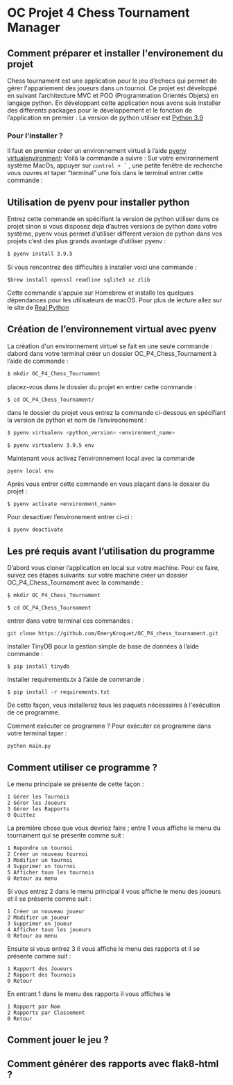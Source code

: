 # OC Projet 4 Chess Tournament  Manager
## Comment préparer et installer l'environement du projet 
Chess tournament est une application pour le jeu d’echecs qui permet de gérer l'appariement des joueurs dans un tournoi.
Ce projet est développé en suivant l’architecture MVC et POO (Programmation Orientés Objets) en langage python. 
En développant cette application nous avons suis installer des differents packages pour le développement et le fonction de l’application en premier : 
La version de python utiliser est [Python 3.9](https://www.python.org/downloads/release/python-390)
### Pour l’installer ? 
Il faut en premier créer un environnement virtuel à l’aide [pyenv virtualenvironment](https://pypi.org/project/virtualenv-pyenv/):
Voilà la commande a suivre : 
Sur votre environnement système MacOs, appuyer sur ``` control + ` ``` , une petite fenêtre de recherche vous ouvres et taper “terminal” une fois dans le terminal entrer cette commande :
## Utilisation de pyenv pour installer python
Entrez cette commande en spécifiant la version de python utiliser dans ce projet sinon si vous disposez deja d’autres versions de python dans votre système, pyenv vous permet d’utiliser different version de python dans vos projets c’est des plus grands avantage d’utiliser pyenv : 
```sh 
$ pyenv install 3.9.5 
```
Si vous rencontrez des difficultés à installer voici une commande :

```
$brew install openssl readline sqlite3 xz zlib
````
Cette commande s'appuie sur Homebrew et installe les quelques dépendances pour les utilisateurs de macOS. 
Pour plus de lecture allez sur le site de [Real Python](https://realpython.com/intro-to-pyenv/#specifying-your-python-version)

## Création de l’environnement virtual avec pyenv 
La création d'un environnement virtuel se fait en une seule commande :
dabord dans votre terminal créer un dossier OC_P4_Chess_Tournament à l’aide de commande : 
```sh 
$ mkdir OC_P4_Chess_Tournament
```
placez-vous dans le dossier du projet en entrer cette commande :
```
$ cd OC_P4_Chess_Tournament/  
````
dans le dossier du projet vous entrez la commande ci-dessous en spécifiant la version de python et nom de l’enviroonement :
```sh
$ pyenv virtualenv <python_version> <environment_name>

$ pyenv virtualenv 3.9.5 env
```
Maintenant vous activez l’environnement local avec la commande 
```
pyenv local env
```
Après vous entrer cette commande en vous plaçant dans le dossier du projet : 

```
$ pyenv activate <environment_name>
````

Pour desactiver l’environement entrer ci-ci : 

```
$ pyenv deactivate
````
## Les pré requis avant l’utilisation du programme 
D’abord vous cloner l’application en local sur votre machine. Pour ce faire, suivez ces étapes suivants:
sur votre machine créer un dossier OC_P4_Chess_Tournament avec la commande : 
```sh 
$ mkdir OC_P4_Chess_Tournament
````
```
$ cd OC_P4_Chess_Tournament 
```
 entrer dans votre terminal ces commandes : 
 ``` 
git clone https://github.com/EmeryKroquet/OC_P4_chess_tournament.git
````

Installer TinyDB pour la gestion simple de base de données à l’aide commande : 

```
$ pip install tinydb 
```
Installer requirements.tx à l’aide de commande : 

```
$ pip install -r requirements.txt 
```
De cette façon, vous installerez tous les paquets nécessaires à l'exécution de ce programme.

Comment exécuter ce programme ?
Pour exécuter ce programme  dans votre terminal taper :
```
python main.py
```
## Comment utiliser ce programme ?
Le menu principale se présente de cette façon : 
```
1 Gérer les Tournois
2 Gérer les Joueurs
3 Gérer les Rapports
0 Quittez
```
La première chose que vous devriez faire ; 
entre 1 vous affiche le menu du tournament qui se présente comme suit : 

```
1 Repondre un tournoi
2 Créer un nouveau tournoi
3 Modifier un tournoi
4 Supprimer un tournoi
5 Afficher tous les tournois 
0 Retour au menu
```
Si vous entrez 2 dans le menu principal il vous affiche le menu des joueurs et il se présente comme suit : 
```
1 Créer un nouveau joueur
2 Modifier un joueur
3 Supprimer un joueur
4 Afficher tous les joueurs
0 Retour au menu
```
Ensuite si vous entrez 3 il vous affiche le menu des rapports et il se présente comme suit :
```
1 Rapport des Joueurs
2 Rapport des Tournois
0 Retour 
```
En entrant 1 dans le menu des rapports il vous affiches le 
```
1 Rapport par Nom 
2 Rapports par Classement
0 Retour
```
## Comment jouer le jeu ? 

## Comment générer des rapports avec flak8-html ?
